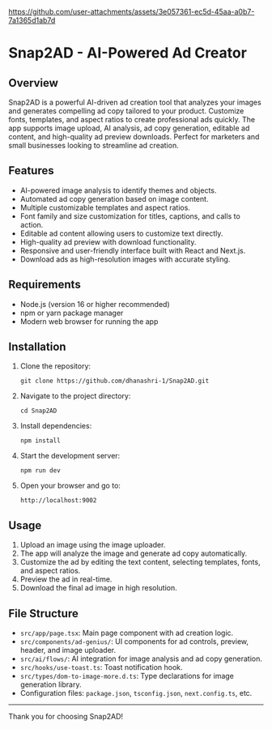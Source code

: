 

https://github.com/user-attachments/assets/3e057361-ec5d-45aa-a0b7-7a1365d1ab7d

# Snap2AD - AI-Powered Ad Creator

## Overview
Snap2AD is a powerful AI-driven ad creation tool that analyzes your images and generates compelling ad copy tailored to your product. Customize fonts, templates, and aspect ratios to create professional ads quickly. The app supports image upload, AI analysis, ad copy generation, editable ad content, and high-quality ad preview downloads. Perfect for marketers and small businesses looking to streamline ad creation.

## Features
- AI-powered image analysis to identify themes and objects.
- Automated ad copy generation based on image content.
- Multiple customizable templates and aspect ratios.
- Font family and size customization for titles, captions, and calls to action.
- Editable ad content allowing users to customize text directly.
- High-quality ad preview with download functionality.
- Responsive and user-friendly interface built with React and Next.js.
- Download ads as high-resolution images with accurate styling.

## Requirements
- Node.js (version 16 or higher recommended)
- npm or yarn package manager
- Modern web browser for running the app

## Installation
1. Clone the repository:
   ```
   git clone https://github.com/dhanashri-1/Snap2AD.git
   ```
2. Navigate to the project directory:
   ```
   cd Snap2AD
   ```
3. Install dependencies:
   ```
   npm install
   ```
4. Start the development server:
   ```
   npm run dev
   ```
5. Open your browser and go to:
   ```
   http://localhost:9002
   ```

## Usage
1. Upload an image using the image uploader.
2. The app will analyze the image and generate ad copy automatically.
3. Customize the ad by editing the text content, selecting templates, fonts, and aspect ratios.
4. Preview the ad in real-time.
5. Download the final ad image in high resolution.

## File Structure
- `src/app/page.tsx`: Main page component with ad creation logic.
- `src/components/ad-genius/`: UI components for ad controls, preview, header, and image uploader.
- `src/ai/flows/`: AI integration for image analysis and ad copy generation.
- `src/hooks/use-toast.ts`: Toast notification hook.
- `src/types/dom-to-image-more.d.ts`: Type declarations for image generation library.
- Configuration files: `package.json`, `tsconfig.json`, `next.config.ts`, etc.


---

Thank you for choosing Snap2AD!
